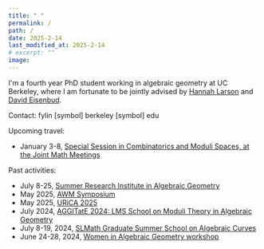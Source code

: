 ```yaml
---
title: " "
permalink: /
path: /
date: 2025-2-14
last_modified_at: 2025-2-14
# excerpt: ""
image:
---
```


I'm a fourth year PhD student working in algebraic geometry at UC Berkeley, where I am fortunate to be jointly advised by [Hannah Larson](https://math.berkeley.edu/~hlarson/) and [David Eisenbud](https://eisenbud.github.io). 

Contact: fylin [symbol] berkeley [symbol] edu

<!-- Google scholar: [link](https://scholar.google.com/citations?user=1VJcY6gAAAAJ&hl=en) -->

Upcoming travel:
* January 3-8, [Special Session in Combinatorics and Moduli Spaces, at the Joint Math Meetings](https://jointmathematicsmeetings.org/jmm)

Past activities:
* July 8-25, [Summer Research Institute in Algebraic Geometry](https://sites.google.com/view/2025summerinstitute/home)
* May 2025, [AWM Symposium](https://awm-math.org/meetings/awm-research-symposium/)
* May 2025, [URiCA 2025](https://urica-unl.github.io) 
* July 2024, [AGGITatE 2024: LMS School on Moduli Theory in Algebraic Geometry]()
* July 8-19, 2024, [SLMath Graduate Summer School on Algebraic Curves](https://www.slmath.org/summer-schools/1067)
* June 24-28, 2024, [Women in Algebraic Geometry workshop](https://sites.google.com/view/wiag2024/home?authuser=0)

<!-- ![alt text](/assets/images/oslo2.jpg "Title") -->
